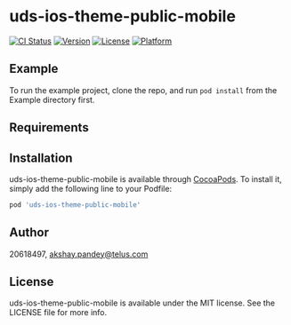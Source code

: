 # uds-ios-theme-public-mobile

[![CI Status](https://img.shields.io/travis/20618497/uds-ios-theme-public-mobile.svg?style=flat)](https://travis-ci.org/20618497/uds-ios-theme-public-mobile)
[![Version](https://img.shields.io/cocoapods/v/uds-ios-theme-public-mobile.svg?style=flat)](https://cocoapods.org/pods/uds-ios-theme-public-mobile)
[![License](https://img.shields.io/cocoapods/l/uds-ios-theme-public-mobile.svg?style=flat)](https://cocoapods.org/pods/uds-ios-theme-public-mobile)
[![Platform](https://img.shields.io/cocoapods/p/uds-ios-theme-public-mobile.svg?style=flat)](https://cocoapods.org/pods/uds-ios-theme-public-mobile)

## Example

To run the example project, clone the repo, and run `pod install` from the Example directory first.

## Requirements

## Installation

uds-ios-theme-public-mobile is available through [CocoaPods](https://cocoapods.org). To install
it, simply add the following line to your Podfile:

```ruby
pod 'uds-ios-theme-public-mobile'
```

## Author

20618497, akshay.pandey@telus.com

## License

uds-ios-theme-public-mobile is available under the MIT license. See the LICENSE file for more info.
